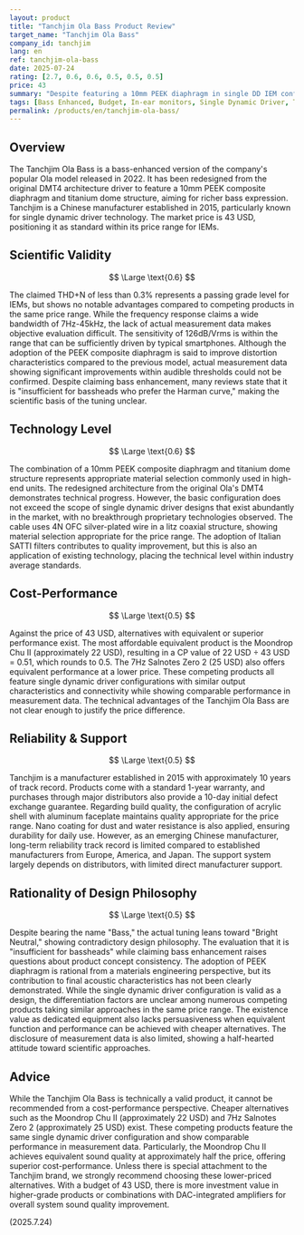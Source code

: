 ```yaml
---
layout: product
title: "Tanchjim Ola Bass Product Review"
target_name: "Tanchjim Ola Bass"
company_id: tanchjim
lang: en
ref: tanchjim-ola-bass
date: 2025-07-24
rating: [2.7, 0.6, 0.6, 0.5, 0.5, 0.5]
price: 43
summary: "Despite featuring a 10mm PEEK diaphragm in single DD IEM configuration, multiple lower-priced alternatives with equivalent performance exist, resulting in poor cost-performance"
tags: [Bass Enhanced, Budget, In-ear monitors, Single Dynamic Driver, Tanchjim]
permalink: /products/en/tanchjim-ola-bass/
---
```

## Overview

The Tanchjim Ola Bass is a bass-enhanced version of the company's popular Ola model released in 2022. It has been redesigned from the original DMT4 architecture driver to feature a 10mm PEEK composite diaphragm and titanium dome structure, aiming for richer bass expression. Tanchjim is a Chinese manufacturer established in 2015, particularly known for single dynamic driver technology. The market price is 43 USD, positioning it as standard within its price range for IEMs.

## Scientific Validity

$$ \Large \text{0.6} $$

The claimed THD+N of less than 0.3% represents a passing grade level for IEMs, but shows no notable advantages compared to competing products in the same price range. While the frequency response claims a wide bandwidth of 7Hz-45kHz, the lack of actual measurement data makes objective evaluation difficult. The sensitivity of 126dB/Vrms is within the range that can be sufficiently driven by typical smartphones. Although the adoption of the PEEK composite diaphragm is said to improve distortion characteristics compared to the previous model, actual measurement data showing significant improvements within audible thresholds could not be confirmed. Despite claiming bass enhancement, many reviews state that it is "insufficient for bassheads who prefer the Harman curve," making the scientific basis of the tuning unclear.

## Technology Level

$$ \Large \text{0.6} $$

The combination of a 10mm PEEK composite diaphragm and titanium dome structure represents appropriate material selection commonly used in high-end units. The redesigned architecture from the original Ola's DMT4 demonstrates technical progress. However, the basic configuration does not exceed the scope of single dynamic driver designs that exist abundantly in the market, with no breakthrough proprietary technologies observed. The cable uses 4N OFC silver-plated wire in a litz coaxial structure, showing material selection appropriate for the price range. The adoption of Italian SATTI filters contributes to quality improvement, but this is also an application of existing technology, placing the technical level within industry average standards.

## Cost-Performance

$$ \Large \text{0.5} $$

Against the price of 43 USD, alternatives with equivalent or superior performance exist. The most affordable equivalent product is the Moondrop Chu II (approximately 22 USD), resulting in a CP value of 22 USD ÷ 43 USD = 0.51, which rounds to 0.5. The 7Hz Salnotes Zero 2 (25 USD) also offers equivalent performance at a lower price. These competing products all feature single dynamic driver configurations with similar output characteristics and connectivity while showing comparable performance in measurement data. The technical advantages of the Tanchjim Ola Bass are not clear enough to justify the price difference.

## Reliability & Support

$$ \Large \text{0.5} $$

Tanchjim is a manufacturer established in 2015 with approximately 10 years of track record. Products come with a standard 1-year warranty, and purchases through major distributors also provide a 10-day initial defect exchange guarantee. Regarding build quality, the configuration of acrylic shell with aluminum faceplate maintains quality appropriate for the price range. Nano coating for dust and water resistance is also applied, ensuring durability for daily use. However, as an emerging Chinese manufacturer, long-term reliability track record is limited compared to established manufacturers from Europe, America, and Japan. The support system largely depends on distributors, with limited direct manufacturer support.

## Rationality of Design Philosophy

$$ \Large \text{0.5} $$

Despite bearing the name "Bass," the actual tuning leans toward "Bright Neutral," showing contradictory design philosophy. The evaluation that it is "insufficient for bassheads" while claiming bass enhancement raises questions about product concept consistency. The adoption of PEEK diaphragm is rational from a materials engineering perspective, but its contribution to final acoustic characteristics has not been clearly demonstrated. While the single dynamic driver configuration is valid as a design, the differentiation factors are unclear among numerous competing products taking similar approaches in the same price range. The existence value as dedicated equipment also lacks persuasiveness when equivalent function and performance can be achieved with cheaper alternatives. The disclosure of measurement data is also limited, showing a half-hearted attitude toward scientific approaches.

## Advice

While the Tanchjim Ola Bass is technically a valid product, it cannot be recommended from a cost-performance perspective. Cheaper alternatives such as the Moondrop Chu II (approximately 22 USD) and 7Hz Salnotes Zero 2 (approximately 25 USD) exist. These competing products feature the same single dynamic driver configuration and show comparable performance in measurement data. Particularly, the Moondrop Chu II achieves equivalent sound quality at approximately half the price, offering superior cost-performance. Unless there is special attachment to the Tanchjim brand, we strongly recommend choosing these lower-priced alternatives. With a budget of 43 USD, there is more investment value in higher-grade products or combinations with DAC-integrated amplifiers for overall system sound quality improvement.

(2025.7.24)